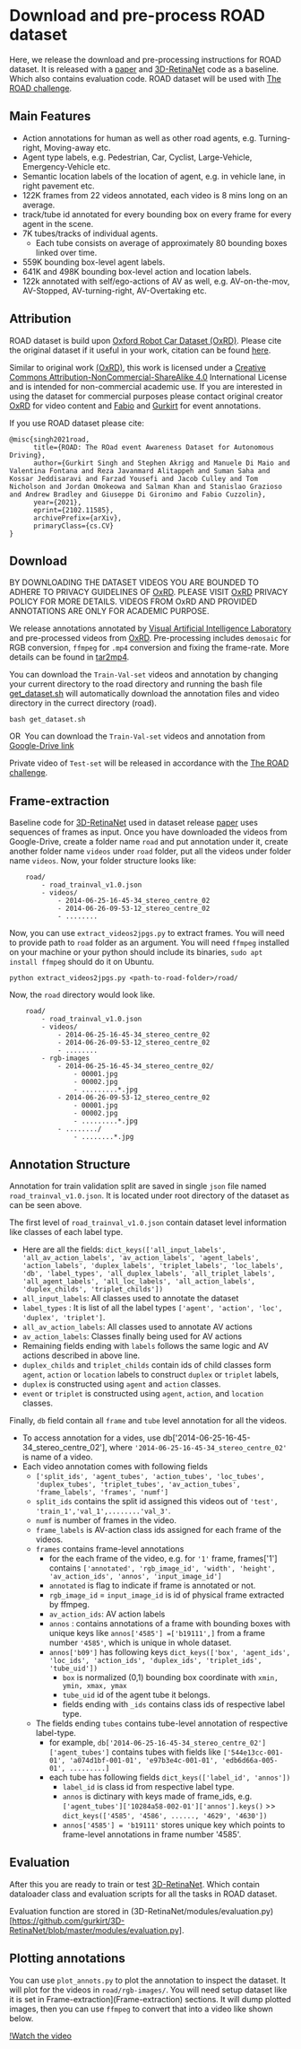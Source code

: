 # Download and pre-process ROAD dataset

Here, we release the download and pre-processing instructions for ROAD dataset. It is released with a [paper](https://arxiv.org/pdf/2102.11585.pdf) and [3D-RetinaNet](https://github.com/gurkirt/3D-ReintaNet) code as a baseline. Which also contains evaluation code. ROAD dataset will be used with [The ROAD challenge](https://sites.google.com/view/roadchallangeiccv2021/).


## Main Features

- Action annotations for human as well as other road agents, e.g. Turning-right, Moving-away etc. 
- Agent type labels, e.g. Pedestrian, Car, Cyclist, Large-Vehicle, Emergency-Vehicle etc.
- Semantic location labels of the location of agent, e.g. in vehicle lane, in right pavement etc.
- 122K frames from 22 videos annotated, each video is 8 mins long on an average.
- track/tube id annotated for every bounding box on every frame for every agent in the scene.
- 7K tubes/tracks of individual agents.
    - Each tube consists  on  average  of  approximately  80  bounding  boxes linked  over  time.
- 559K bounding  box-level agent  labels.
- 641K and 498K bounding box-level action and location labels.
- 122k annotated with self/ego-actions of AV as well, e.g. AV-on-the-mov, AV-Stopped, AV-turning-right, AV-Overtaking etc.

## Attribution
ROAD dataset is build upon [Oxford Robot Car Dataset (OxRD)](https://robotcar-dataset.robots.ox.ac.uk/about/). Please cite the original dataset if it useful in your work, citation can be found [here](https://robotcar-dataset.robots.ox.ac.uk/citation/). 

Similar to original work [(OxRD)](https://robotcar-dataset.robots.ox.ac.uk/privacy/), this work is licensed under a [Creative Commons Attribution-NonCommercial-ShareAlike 4.0](http://creativecommons.org/licenses/by-nc-sa/4.0) International License and is intended for non-commercial academic use. If you are interested in using the dataset for commercial purposes please contact original creator [OxRD](https://robotcar-dataset.robots.ox.ac.uk/contact/) for video content and [Fabio](https://cms.brookes.ac.uk/staff/FabioCuzzolin/) and [Gurkirt](http://gurkirt.github.io/) for event annotations.

If you use ROAD dataset please cite:

    @misc{singh2021road,
          title={ROAD: The ROad event Awareness Dataset for Autonomous Driving}, 
          author={Gurkirt Singh and Stephen Akrigg and Manuele Di Maio and Valentina Fontana and Reza Javanmard Alitappeh and Suman Saha and Kossar Jeddisaravi and Farzad Yousefi and Jacob Culley and Tom Nicholson and Jordan Omokeowa and Salman Khan and Stanislao Grazioso and Andrew Bradley and Giuseppe Di Gironimo and Fabio Cuzzolin},
          year={2021},
          eprint={2102.11585},
          archivePrefix={arXiv},
          primaryClass={cs.CV}
    }
        

## Download

BY DOWNLOADING THE DATASET VIDEOS YOU ARE BOUNDED TO ADHERE TO PRIVACY GUIDELINES OF [OxRD](https://robotcar-dataset.robots.ox.ac.uk/privacy/). PLEASE VISIT [OxRD](https://robotcar-dataset.robots.ox.ac.uk/privacy/) PRIVACY POLICY FOR MORE DETAILS. VIDEOS FROM OxRD AND PROVIDED ANNOTATIONS ARE ONLY FOR ACADEMIC PURPOSE. 

We release annotations annotated by [Visual Artificial Intelligence Laboratory](https://cms.brookes.ac.uk/staff/FabioCuzzolin/) and pre-processed videos from [OxRD](https://robotcar-dataset.robots.ox.ac.uk/about/). Pre-processing includes `demosaic` for RGB conversion, `ffmpeg` for `.mp4` conversion and fixing the frame-rate. More details can be found in [tar2mp4](./tar2mp4/README.md).

You can download the `Train-Val-set` videos and annotation by changing your current directory to the road directory and running the bash file [get_dataset.sh](./road/get_dataset.sh) will automatically download the annotation files and video directory in the currect directory (road).
```
bash get_dataset.sh
```
OR 
You can download the `Train-Val-set` videos and annotation from [Google-Drive link](https://drive.google.com/drive/folders/1hCLlgRqsJBONHgwGPvVu8VWXxlyYKCq-?usp=sharing)

Private video of `Test-set` will be released in accordance with the [The ROAD challenge](https://sites.google.com/view/roadchallangeiccv2021/).

## Frame-extraction

Baseline code for [3D-RetinaNet](https://github.com/gurkirt/3D-ReintaNet) used in dataset release [paper](https://arxiv.org/pdf/2102.11585.pdf) uses sequences of frames as input. Once you have downloaded the videos from Google-Drive, create a folder name `road` and put annotation under it, create another folder name `videos` under `road` folder, put all the videos under folder name `videos`. Now, your folder structure looks like:

```
    road/
        - road_trainval_v1.0.json
        - videos/
            - 2014-06-25-16-45-34_stereo_centre_02
            - 2014-06-26-09-53-12_stereo_centre_02
            - ........

```

Now, you can use `extract_videos2jpgs.py` to extract frames. You will need to provide path to `road` folder as an argument. You will need `ffmpeg` installed on your machine or your python should include its binaries, `sudo apt install ffmpeg` should do it on Ubuntu.

```
python extract_videos2jpgs.py <path-to-road-folder>/road/
```

Now, the `road` directory would look like.

```
    road/
        - road_trainval_v1.0.json
        - videos/
            - 2014-06-25-16-45-34_stereo_centre_02
            - 2014-06-26-09-53-12_stereo_centre_02
            - ........
        - rgb-images
            - 2014-06-25-16-45-34_stereo_centre_02/
                - 00001.jpg
                - 00002.jpg
                - .........*.jpg
            - 2014-06-26-09-53-12_stereo_centre_02
                - 00001.jpg
                - 00002.jpg
                - .........*.jpg
            - ......../
                - ........*.jpg

```
## Annotation Structure

Annotation for train validation split are saved in single `json` file named `road_trainval_v1.0.json`. It is located under root directory of the dataset as can be seen above.

The first level of `road_trainval_v1.0.json` contain dataset level information like classes of each label type.

- Here are all the fields: `dict_keys(['all_input_labels', 'all_av_action_labels', 'av_action_labels', 'agent_labels', 'action_labels', 'duplex_labels', 'triplet_labels', 'loc_labels', 'db', 'label_types', 'all_duplex_labels', 'all_triplet_labels', 'all_agent_labels', 'all_loc_labels', 'all_action_labels', 'duplex_childs', 'triplet_childs'])`
- `all_input_labels`: All classes used to annotate the dataset
- `label_types` :  It is list of all the label types `['agent', 'action', 'loc', 'duplex', 'triplet']`.
- `all_av_action_labels`: All classes used to annotate AV actions
- `av_action_labels`: Classes finally being used for AV actions
-  Remaining fields ending with `labels` follows the same logic and AV actions described in above line.
- `duplex_childs` and `triplet_childs` contain ids of child classes form `agent`, `action` or `location` labels to construct `duplex` or `triplet` labels, 
- `duplex` is constructed using `agent` and `action` classes.
- `event` or `triplet` is constructed  using `agent`, `action`, and `location` classes.

Finally, `db` field contain all `frame` and `tube` level annotation for all the videos. 

- To access annotation for a vides, use db['2014-06-25-16-45-34_stereo_centre_02'], where `'2014-06-25-16-45-34_stereo_centre_02'` is name of a video.
- Each video annotation comes with following fields
    - `['split_ids', 'agent_tubes', 'action_tubes', 'loc_tubes', 'duplex_tubes', 'triplet_tubes', 'av_action_tubes', 'frame_labels', 'frames', 'numf']`
    - `split_ids` contains the split id assigned this videos out of `'test', 'train_1','val_1',........'val_3'`. 
    - `numf` is number of frames in the video.
    - `frame_labels` is AV-action class ids assigned for each frame of the videos. 
    - `frames` contains frame-level annotations
        - for the each frame of the video, e.g. for `'1'` frame, frames['1'] contains `['annotated', 'rgb_image_id', 'width', 'height', 'av_action_ids', 'annos', 'input_image_id']`
        - `annotated` is flag to indicate if frame is annotated or not.
        - `rgb_image_id` = `input_image_id` is id of physical frame extracted by ffmpeg.
        - `av_action_ids`: AV action labels
        - `annos` : contains annotations of a frame with bounding boxes with unique keys like `annos['4585'] =['b19111',]` from a frame number `'4585'`, which is unique in whole dataset.
        - `annos['b09']` has following keys `dict_keys(['box', 'agent_ids', 'loc_ids', 'action_ids', 'duplex_ids', 'triplet_ids', 'tube_uid'])`
            - `box` is normalized (0,1) bounding box coordinate with `xmin, ymin, xmax, ymax`
            - `tube_uid` id of the agent tube it belongs.
            - fields ending with `_ids` contains class ids of respective label type.
    - The fields ending `tubes` contains tube-level annotation of respective label-type. 
        - for example, `db['2014-06-25-16-45-34_stereo_centre_02']['agent_tubes']` contains tubes with fields like `['544e13cc-001-01', 'a074d1bf-001-01', 'e97b3e4c-001-01', 'edb6d66a-005-01', .........]`
        - each tube has following fields `dict_keys(['label_id', 'annos'])`
            - `label_id` is class id from respective label type.
            - `annos` is dictinary with keys made of frame_ids, e.g. `['agent_tubes']['10284a58-002-01']['annos'].keys()` >> `dict_keys(['4585', '4586', ......, '4629', '4630'])`
            - `annos['4585'] = 'b19111'` stores unique key which points to frame-level annotations in frame number '4585'.

## Evaluation

After this you are ready to train or test [3D-RetinaNet](https://github.com/gurkirt/3D-ReintaNet). Which contain dataloader class and evaluation scripts for all the tasks in ROAD dataset. 

Evaluation function are stored in (3D-RetinaNet/modules/evaluation.py)[https://github.com/gurkirt/3D-RetinaNet/blob/master/modules/evaluation.py].

## Plotting annotations

You can use `plot_annots.py` to plot the annotation to inspect the dataset. It will plot for the videos in `road/rgb-images/`. You will need setup dataset like it is set in Frame-extraction](Frame-extraction) sections. It will dump plotted images, then you can use `ffmpeg` to convert that into a video like shown below.

[!Watch the video](https://youtu.be/5rWeFtprJuQ)


